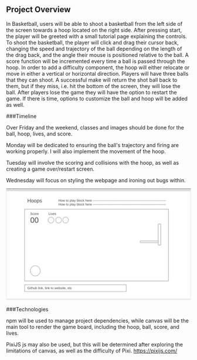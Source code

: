## Project Overview
In Basketball, users will be able to shoot a basketball from the left side of the screen towards a hoop located on the right side. 
After pressing start, the player will be greeted with a small tutorial page explaining the controls. 
To shoot the basketball, the player will click and drag their cursor back, changing the speed and trajectory of the ball depending on the length of the drag back, and the angle their mouse is positioned relative to the ball. 
A score function will be incremented every time a ball is passed through the hoop. 
In order to add a difficulty component, the hoop will either relocate or move in either a vertical or horizontal direction. 
Players will have three balls that they can shoot. A successful make will return the shot ball back to them, but if they miss, i.e. hit the bottom of the screen, they will lose the ball. 
After players lose the game they will have the option to restart the game.
If there is time, options to customize the ball and hoop will be added as well.

###Timeline 

Over Friday and the weekend, classes and images should be done for the ball, hoop, lives, and score. 

Monday will be dedicated to ensuring the ball's trajectory and firing are working properly. I will also implement the movement of the hoop.
        
Tuesday will involve the scoring and collisions with the hoop, as well as creating a game over/restart screen.

Wednesday will focus on styling the webpage and ironing out bugs within.

![UI Screenshot](./sampleUI.png?raw=true "Optional SampleUI")

###Technologies

npm will be used to manage project dependencies, while canvas will be the main tool to render the game board, including the hoop, ball, score, and lives. 

PixiJS js may also be used, but this will be determined after exploring the limitations of canvas, as well as the difficulty of Pixi. https://pixijs.com/
        
